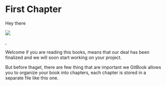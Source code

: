 # First Chapter

Hey there 

![](https://assets-cdn.github.com/images/icons/emoji/unicode/1f44b.png)

,

Welcome if you are reading this books, means that our deal has been finalized and we will soon start working on your project.

But before thaget, there are few thing that are important we GitBook allows you to organize your book into chapters, each chapter is stored in a separate file like this one.

